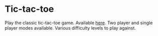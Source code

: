 # Tic-tac-toe

Play the classic tic-tac-toe game. Available
[here](https://rory-sullivan.github.io/Tic-tac-toe/).
Two player and single player modes available. Various difficulty levels to play
against.
